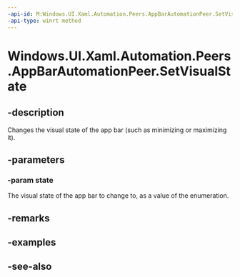 ```yaml
---
-api-id: M:Windows.UI.Xaml.Automation.Peers.AppBarAutomationPeer.SetVisualState(Windows.UI.Xaml.Automation.WindowVisualState)
-api-type: winrt method
---
```


<!-- Method syntax
public void SetVisualState(Windows.UI.Xaml.Automation.WindowVisualState state)
-->

# Windows.UI.Xaml.Automation.Peers.AppBarAutomationPeer.SetVisualState

## -description
Changes the visual state of the app bar (such as minimizing or maximizing it).



## -parameters
### -param state
The visual state of the app bar to change to, as a value of the enumeration.

## -remarks

## -examples

## -see-also
